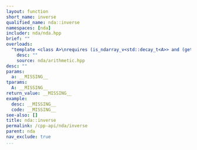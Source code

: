 ```yaml
---
layout: function
short_name: inverse
qualified_name: nda::inverse
namespaces: [nda]
includer: nda/nda.hpp
brief: ""
overloads:
  "template <class A>\nrequires (is_ndarray_v<std::decay_t<A>> and (get_algebra<std::decay_t<A>> != 'M'))\nexpr<'/', A, int> inverse(A && a)":
    desc: ""
    source: nda/arithmetic.hpp
desc: ""
params:
  a: __MISSING__
tparams:
  A: __MISSING__
return_value: __MISSING__
example:
  desc: __MISSING__
  code: __MISSING__
see-also: []
title: nda::inverse
permalink: /cpp-api/nda/inverse
parent: nda
nav_exclude: true
...
```


